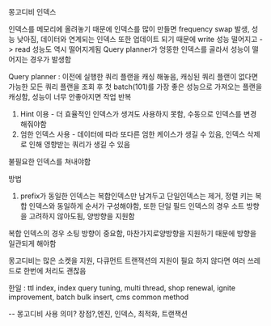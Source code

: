 몽고디비 인덱스

인덱스를 메모리에 올려놓기 때문에 인덱스를 많이 만들면 frequency swap 발생, 성능 낮아짐, 데이터와 연계되는 인덱스 또한 업데이트 되기 때문에 write 성능 떨어지고 -> read 성능도 역시 떨어지게됨
Query planner가 엉뚱한 인덱스를 골라서 성능이 떨어지는 경우가 발생함

Query planner : 이전에 실행한 쿼리 플랜을 캐싱 해놓음, 캐싱된 쿼리 플랜이 없다면 가능한 모든 쿼리 플랜을 조회 후 첫 batch(101)를 가장 좋은 성능으로 가져오는 플랜을 캐싱함, 성능이 너무 안좋아지면 작업 반복

1. Hint 이용 - 더 효율적인 인덱스가 생겨도 사용하지 못함, 수동으로 인덱스를 변경 해줘야함
2.  엄한 인덱스 사용 - 데이터에 따라 또다른 엄한 케이스가 생길 수 있음, 인덱스 삭제로 인해 영향받는 쿼리가 생길 수 있음

불필요한 인덱스를 쳐내야함

방법
1. prefix가 동일한 인덱스는 복합인덱스만 남겨두고 단일인덱스는 제거,
   정렬 키는 복합 인덱스와 동일하게 순서가 구성해야함,
   또한 단일 필드 인덱스의 경우 소트 방향을 고려하지 않아도됨, 양방향을 지원함

복합 인덱스의 경우 소팅 방향이 중요함, 마찬가지로양방향을 지원하기 때문에 방향을 일관되게 해야함

몽고디비는 많은 소켓을 지원, 다큐먼트 트랜잭션의 지원이 필요 하지 않다면 여러 쓰레드로 한번에 처리도 괜찮음

한일 : ttl index, index query tuning, multi thread, shop renewal, ignite improvement, batch bulk insert, cms common method

-- 몽고디비 사용 의미? 장점?,엔진, 인덱스, 최적화, 트랜잭션